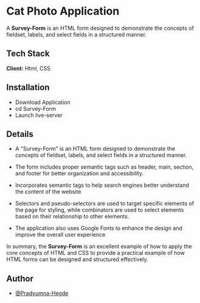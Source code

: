 
# Cat Photo Application

A **Survey-Form** is an HTML form designed to demonstrate the concepts of fieldset, labels, and select fields in a structured manner.


## Tech Stack

**Client:** Html, CSS


## Installation

  - Download Application
  - cd Survey-Form
  - Launch live-server
## Details

- A "Survey-Form" is an HTML form designed to demonstrate the concepts of fieldset, labels, and select fields in a structured manner. 

- The form includes proper semantic tags such as header, main, section, and footer for better organization and accessibility. 

- Incorporates semantic tags to help search engines better understand the content of the website

- Selectors and pseudo-selectors are used to target specific elements of the page for styling, while combinators are used to select elements based on their relationship to other elements.

- The application also uses Google Fonts to enhance the design and improve the overall user experience

In summary, the **Survey-Form** is an excellent example of how to apply the core concepts of HTML and CSS to provide a practical example of how HTML forms can be designed and structured effectively.
## Author

- [@Pradyumna-Hegde](https://www.github.com/Pradyumna-Hegde)


